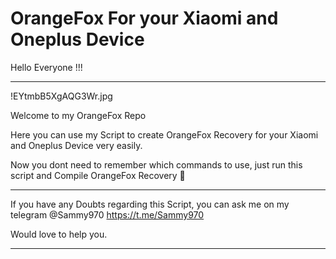 # OrangeFox For your Xiaomi and Oneplus Device

Hello Everyone !!!
_______________________________________

!EYtmbB5XgAQG3Wr.jpg

Welcome to my OrangeFox Repo 

Here you can use my Script to create OrangeFox Recovery for your Xiaomi and Oneplus Device very easily.

Now you dont need to remember which commands to use, just run this script and Compile OrangeFox Recovery 🦊
_______________________________________

If you have any Doubts regarding this Script, you can ask me on my telegram @Sammy970 https://t.me/Sammy970

Would love to help you.

_______________________________________
